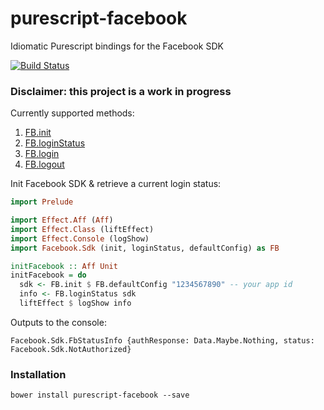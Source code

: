 # purescript-facebook
Idiomatic Purescript bindings for the Facebook SDK

[![Build Status](https://travis-ci.org/Unisay/purescript-facebook.svg?branch=master)](https://travis-ci.org/Unisay/purescript-facebook)

### Disclaimer: this project is a work in progress

Currently supported methods:
1. [FB.init](https://developers.facebook.com/docs/javascript/reference/FB.init/v3.1)
1. [FB.loginStatus](https://developers.facebook.com/docs/reference/javascript/FB.getLoginStatus/v3.1)
1. [FB.login](https://developers.facebook.com/docs/reference/javascript/FB.login/v3.1)
1. [FB.logout](https://developers.facebook.com/docs/reference/javascript/FB.logout/v3.1)

Init Facebook SDK & retrieve a current login status:

``` purescript
import Prelude

import Effect.Aff (Aff)
import Effect.Class (liftEffect)
import Effect.Console (logShow)
import Facebook.Sdk (init, loginStatus, defaultConfig) as FB

initFacebook :: Aff Unit
initFacebook = do
  sdk <- FB.init $ FB.defaultConfig "1234567890" -- your app id
  info <- FB.loginStatus sdk
  liftEffect $ logShow info
```

Outputs to the console:
```
Facebook.Sdk.FbStatusInfo {authResponse: Data.Maybe.Nothing, status: Facebook.Sdk.NotAuthorized}
```

### Installation
```
bower install purescript-facebook --save
```
